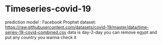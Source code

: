 # Timeseries-covid-19
prediction model : Facebook Prophet 
dataset:
https://raw.githubusercontent.com/datasets/covid-19/master/data/time-series-19-covid-combined.csv
data is day-2-day
you can remove egypt and put any country you wanna check it
